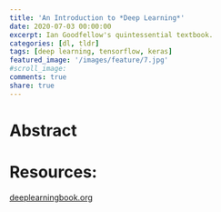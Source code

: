```yaml
---
title: 'An Introduction to *Deep Learning*'
date: 2020-07-03 00:00:00
excerpt: Ian Goodfellow's quintessential textbook.
categories: [dl, tldr]
tags: [deep learning, tensorflow, keras]
featured_image: '/images/feature/7.jpg'
#scroll_image:
comments: true
share: true
---
```


# Abstract



# Resources: 
[deeplearningbook.org](https://www.deeplearningbook.org/)